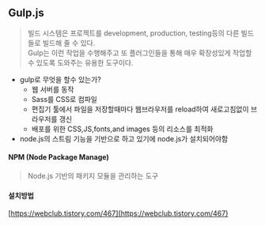 ## Gulp.js

> 빌드 시스템은 프로젝트를 development, production, testing등의 다른 빌드들로 빌드해 줄 수 있다.
> <br>Gulp는 이런 작업을 수행해주고 또 플러그인들을 통해 매우 확장성있게 작업할 수 있도록 도와주는 유용한 도구이다.

- gulp로 무엇을 할수 있는가?
  - 웹 서버를 동작
  - Sass를 CSS로 컴파일
  - 편집기 툴에서 파일을 저장할때마다 웹브라우저를 reload하여 새로고침없이 브라우저를 갱신
  - 배포를 위한 CSS,JS,fonts,and images 등의 리소스를 최적화
- node.js의 스트림 기능을 기반으로 하고 있기에 node.js가 설치되어야함

#### NPM (Node Package Manage)

> Node.js 기반의 패키지 모듈을 관리하는 도구

#### 설치방법

[https://webclub.tistory.com/467](https://webclub.tistory.com/467)
